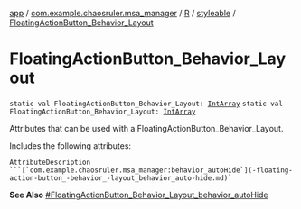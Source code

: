[app](../../../index.md) / [com.example.chaosruler.msa_manager](../../index.md) / [R](../index.md) / [styleable](index.md) / [FloatingActionButton_Behavior_Layout](.)

# FloatingActionButton_Behavior_Layout

`static val FloatingActionButton_Behavior_Layout: `[`IntArray`](https://kotlinlang.org/api/latest/jvm/stdlib/kotlin/-int-array/index.html)
`static val FloatingActionButton_Behavior_Layout: `[`IntArray`](https://kotlinlang.org/api/latest/jvm/stdlib/kotlin/-int-array/index.html)

Attributes that can be used with a FloatingActionButton_Behavior_Layout.

Includes the following attributes:

    AttributeDescription ```[`com.example.chaosruler.msa_manager:behavior_autoHide`](-floating-action-button_-behavior_-layout_behavior_auto-hide.md)`

**See Also**
[#FloatingActionButton_Behavior_Layout_behavior_autoHide](-floating-action-button_-behavior_-layout_behavior_auto-hide.md)

